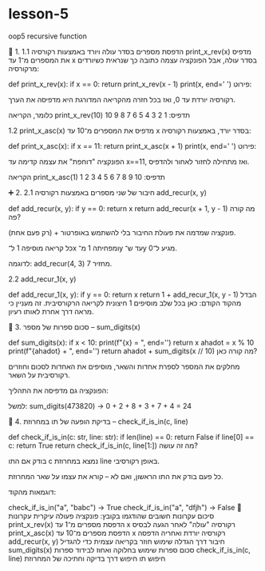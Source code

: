 # lesson-5
oop5 recursive function


🔁 1. הדפסת מספרים בסדר עולה ויורד באמצעות רקורסיה
1.1 print_x_rev(x)
מדפיס את המספרים מ־1 עד x בסדר עולה, אבל הפונקציה עצמה כתובה כך שנראית כשיורדים מרקורסיה:


def print_x_rev(x):
    if x == 0:
        return
    print_x_rev(x - 1)
    print(x, end=' ')
פירוט:

רקורסיה יורדת עד 0, ואז בכל חזרה מהקריאה המדורגת היא מדפיסה את הערך.

כלומר, הקריאה print_x_rev(10) תדפיס:
1 2 3 4 5 6 7 8 9 10

1.2 print_x_asc(x)
מדפיס את המספרים מ־10 עד x בסדר יורד, באמצעות רקורסיה:


def print_x_asc(x):
    if x == 11:
        return
    print_x_asc(x + 1)
    print(x, end=' ')
פירוט:

הפונקציה "דוחפת" את עצמה קדימה עד x==11, ואז מתחילה לחזור לאחור ולהדפיס.

הקריאה print_x_asc(1) תדפיס:
10 9 8 7 6 5 4 3 2 1

➕ 2. חיבור של שני מספרים באמצעות רקורסיה
2.1 add_recur(x, y)

def add_recur(x, y):
    if y == 0:
        return x
    return add_recur(x + 1, y - 1)
מה קורה פה?

פונקציה שמדמה את פעולת החיבור בלי להשתמש באופרטור + (רק פעם אחת).

כל קריאה מוסיפה 1 ל־x ומפחיתה 1 מ־y עד ש־y מגיע ל־0.

לדוגמה: add_recur(4, 3) מחזיר 7.

2.2 add_recur_1(x, y)

def add_recur_1(x, y):
    if y == 0:
        return x
    return 1 + add_recur_1(x, y - 1)
הבדל מהקוד הקודם:
כאן בכל שלב מוסיפים 1 חיצונית לקריאה הרקורסיבית. זה מעניין כי מראה דרך אחרת לאותו רעיון.

🔢 3. סכום ספרות של מספר – sum_digits(x)

def sum_digits(x):
    if x < 10:
        print(f"{x} = ", end='')
        return x
    ahadot = x % 10
    print(f"{ahadot} + ", end='')
    return ahadot + sum_digits(x // 10)
מה קורה כאן?

מחלקים את המספר לספרת אחדות והשאר, מוסיפים את האחדות לסכום וחוזרים רקורסיבית על השאר.

הפונקציה גם מדפיסה את התהליך:

למשל: sum_digits(473820) →
0 + 2 + 8 + 3 + 7 + 4 = 24

🔎 4. בדיקת הופעה של תו במחרוזת – check_if_is_in(c, line)

def check_if_is_in(c: str, line: str):
    if len(line) == 0:
        return False
    if line[0] == c:
        return True
    return check_if_is_in(c, line[1:])
מה זה עושה?

בודק אם התו c נמצא במחרוזת line באופן רקורסיבי.

כל פעם בודק את התו הראשון, ואם לא – קורא את עצמו על שאר המחרוזת.

דוגמאות מהקוד:


check_if_is_in("a", "babc")       → True
check_if_is_in("a", "dfjh")       → False
🧠 סיכום עקרונות חשובים שהודגמו בקובץ:
פונקציה	פעולה עיקרית	עקרונות
print_x_rev(x)	הדפסת מספרים מ־1 עד x	רקורסיה "עולה" לאחר הגעה לבסיס
print_x_asc(x)	הדפסת מספרים מ־10 עד x	רקורסיה יורדת ואחריה הדפסה
add_recur(x, y)	חיבור דרך הגדלה	שימוש חוזר בקריאה עצמית כדי להגדיל
sum_digits(x)	סכום ספרות	שימוש בחלוקה ואחוז לבידוד ספרות
check_if_is_in(c, line)	חיפוש תו	חיפוש דרך בדיקה וחתיכה של המחרוזת

